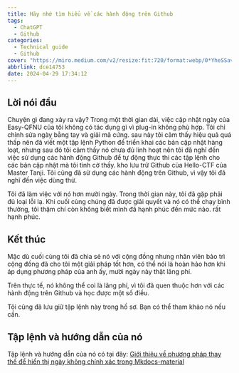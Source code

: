 ```yaml
---
title: Hãy nhớ tìm hiểu về các hành động trên Github
tags:
  - ChatGPT
  - Github
categories:
  - Technical guide
  - Github
cover: "https://miro.medium.com/v2/resize:fit:720/format:webp/0*YheSSavGXXmi-Md0.png"
abbrlink: dce14753
date: 2024-04-29 17:34:12
---
```


## Lời nói đầu

Chuyện gì đang xảy ra vậy? Trong một thời gian dài, việc cập nhật ngày của Easy-QFNU của tôi không có tác dụng gì vì plug-in không phù hợp. Tôi chỉ chỉnh sửa ngày bằng tay và giải mã cứng. sau này tôi cảm thấy hiệu quả quá thấp nên đã viết một tập lệnh Python để triển khai các bản cập nhật hàng loạt, nhưng sau đó tôi cảm thấy nó chưa đủ linh hoạt nên tôi đã nghĩ đến việc sử dụng các hành động Github để tự động thực thi các tập lệnh cho các bản cập nhật mà tôi tình cờ thấy. kho lưu trữ Github của Hello-CTF của Master Tanji. Tôi cũng đã sử dụng các hành động trên Github, vì vậy tôi đã nghĩ đến việc dùng thử.

Tôi đã làm việc với nó hơn mười ngày. Trong thời gian này, tôi đã gặp phải đủ loại lỗi lạ. Khi cuối cùng chúng đã được giải quyết và nó có thể chạy bình thường, tôi thậm chí còn không biết mình đã hạnh phúc đến mức nào. rất hạnh phúc.

## Kết thúc

Mặc dù cuối cùng tôi đã chia sẻ nó với cộng đồng nhưng nhân viên bảo trì cộng đồng đã cho tôi một giải pháp tốt hơn, có thể nói là hoàn hảo hơn khi áp dụng phương pháp của anh ấy, mười ngày này thật lãng phí.

Trên thực tế, nó không thể coi là lãng phí, vì tôi đã quen thuộc hơn với các hành động trên Github và học được một số điều.

Tôi cũng đã lưu giữ tập lệnh này trong hồ sơ. Bạn có thể tham khảo nó nếu cần.

## Tập lệnh và hướng dẫn của nó

Tập lệnh và hướng dẫn của nó có tại đây: [Giới thiệu về phương pháp thay thế để hiển thị ngày không chính xác trong Mkdocs-material](https://blog.w1ndys.top/posts/512a6b20)
